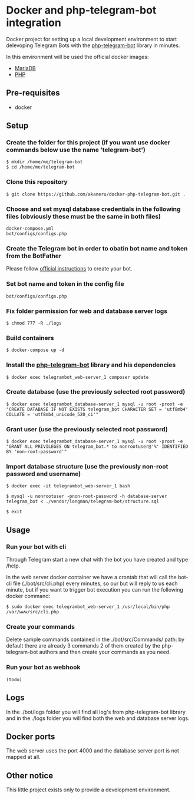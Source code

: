 # Docker and php-telegram-bot integration

Docker project for setting up a local development environment to start delevoping Telegram Bots with the [php-telegram-bot](https://github.com/php-telegram-bot/core) library in minutes.

In this environment will be used the official docker images:

- [MariaDB](https://hub.docker.com/_/mariadb/)
- [PHP](https://hub.docker.com/_/php/)

## Pre-requisites

- docker

## Setup

### Create the folder for this project (if you want use docker commands below use the name 'telegram-bot')

    $ mkdir /home/me/telegram-bot
    $ cd /home/me/telegram-bot

### Clone this repository

    $ git clone https://github.com/akaneru/docker-php-telegram-bot.git .

### Choose and set mysql database credentials in the following files (obviously these must be the same in both files)

    docker-compose.yml
    bot/configs/configs.php

### Create the Telegram bot in order to obatin bot name and token from the BotFather

Please follow [official instructions](https://core.telegram.org/bots#6-botfather) to create your bot.

### Set bot name and token in the config file

    bot/configs/configs.php

### Fix folder permission for web and database server logs

    $ chmod 777 -R ./logs

### Build containers

    $ docker-compose up -d

### Install the [php-telegram-bot](https://github.com/php-telegram-bot/core) library and his dependencies

    $ docker exec telegrambot_web-server_1 composer update

### Create database (use the previously selected root password)

    $ docker exec telegrambot_database-server_1 mysql -u root -proot -e "CREATE DATABASE IF NOT EXISTS telegram_bot CHARACTER SET = 'utf8mb4' COLLATE = 'utf8mb4_unicode_520_ci'"

### Grant user (use the previously selected root password)

    $ docker exec telegrambot_database-server_1 mysql -u root -proot -e "GRANT ALL PRIVILEGES ON telegram_bot.* to nonrootuser@'%' IDENTIFIED BY 'non-root-password'"

### Import database structure (use the previously non-root password and username)

    $ docker exec -it telegrambot_web-server_1 bash

    $ mysql -u nonrootuser -pnon-root-password -h database-server telegram_bot < ./vendor/longman/telegram-bot/structure.sql

    $ exit

## Usage

### Run your bot with cli

Through Telegram start a new chat with the bot you have created and type /help.

In the web server docker container we have a crontab that will call the bot-cli file (./bot/src/cli.php) every minutes, so our but will reply to us each minute, but if you want to trigger bot execution you can run the following docker command:

    $ sudo docker exec telegrambot_web-server_1 /usr/local/bin/php /var/www/src/cli.php

### Create your commands

Delete sample commands contained in the ./bot/src/Commands/ path: by default there are already 3 commands 2 of them created by the php-telegram-bot authors and then create your commands as you need.

### Run your bot as webhook

    (todo)

## Logs

In the ./bot/logs folder you will find all log's from php-telegram-bot library and in the ./logs folder you will find both the web and database server logs.

## Docker ports

The web server uses the port 4000 and the database server port is not mapped at all.

## Other notice

This little project exists only to provide a development environment.
